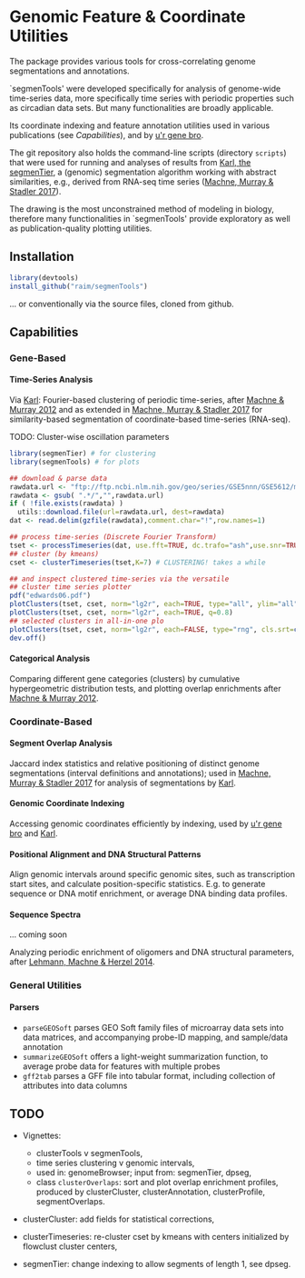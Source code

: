 # Genomic Feature & Coordinate Utilities 

The package provides various tools for cross-correlating genome
segmentations and annotations. 


`segmenTools' were developed specifically for analysis of genome-wide
time-series data, more specifically time series with periodic properties
such as circadian data sets. But many functionalities are broadly applicable.

Its coordinate indexing and feature annotation
utilities used in various publications (see *Capabilities*), and by
[u'r gene bro](https://gitlab.com/raim/genomeBrowser).

The git repository also holds the command-line scripts (directory
`scripts`) that were used for running and analyses of results from
[Karl, the segmenTier](https://github.com/raim/segmenTier), a
(genomic) segmentation algorithm working with abstract similarities,
e.g., derived from RNA-seq time series ([Machne, Murray & Stadler
2017](http://www.nature.com/articles/s41598-017-12401-8)).

The drawing is the most unconstrained method of modeling in biology,
therefore many functionalities in `segmenTools' provide exploratory as well
as publication-quality plotting utilities.

## Installation

```R
library(devtools)
install_github("raim/segmenTools")
```

... or conventionally via the source files, cloned from github.

## Capabilities

### Gene-Based

#### Time-Series Analysis 

Via [Karl](https://github.com/raim/segmenTier): Fourier-based
clustering of periodic time-series, after [Machne & Murray
2012](https://doi.org/10.1371/journal.pone.0037906) and as extended in
[Machne, Murray & Stadler
2017](http://www.nature.com/articles/s41598-017-12401-8) for
similarity-based segmentation of coordinate-based time-series
(RNA-seq).

TODO: Cluster-wise oscillation parameters

```R
library(segmenTier) # for clustering 
library(segmenTools) # for plots

## download & parse data
rawdata.url <- "ftp://ftp.ncbi.nlm.nih.gov/geo/series/GSE5nnn/GSE5612/matrix/GSE5612_series_matrix.txt.gz"
rawdata <- gsub( ".*/","",rawdata.url)
if ( !file.exists(rawdata) )
  utils::download.file(url=rawdata.url, dest=rawdata)
dat <- read.delim(gzfile(rawdata),comment.char="!",row.names=1)

## process time-series (Discrete Fourier Transform)
tset <- processTimeseries(dat, use.fft=TRUE, dc.trafo="ash",use.snr=TRUE)
## cluster (by kmeans)
cset <- clusterTimeseries(tset,K=7) # CLUSTERING! takes a while

## and inspect clustered time-series via the versatile
## cluster time series plotter
pdf("edwards06.pdf")
plotClusters(tset, cset, norm="lg2r", each=TRUE, type="all", ylim="all")
plotClusters(tset, cset, norm="lg2r", each=TRUE, q=0.8)
## selected clusters in all-in-one plo
plotClusters(tset, cset, norm="lg2r", each=FALSE, type="rng", cls.srt=c(3,5,7))
dev.off()
```

#### Categorical Analysis 

Comparing different gene categories (clusters) by cumulative
hypergeometric distribution tests, and plotting overlap enrichments
after [Machne & Murray
2012](https://doi.org/10.1371/journal.pone.0037906).

### Coordinate-Based

#### Segment Overlap Analysis

Jaccard index statistics and relative positioning of distinct genome
segmentations (interval definitions and annotations); used in [Machne,
Murray & Stadler
2017](http://www.nature.com/articles/s41598-017-12401-8) for analysis
of segmentations by [Karl](https://github.com/raim/segmenTier).

#### Genomic Coordinate Indexing

Accessing genomic coordinates efficiently by indexing, used by
[u'r gene bro](https://gitlab.com/raim/genomeBrowser) and
[Karl](https://github.com/raim/segmenTier).

#### Positional Alignment and DNA Structural Patterns

Align genomic intervals around specific genomic sites, such as transcription
start sites, and calculate position-specific statistics. E.g. to generate
sequence or DNA motif enrichment, or average DNA binding data profiles.

#### Sequence Spectra 

... coming soon

Analyzing periodic enrichment of oligomers and DNA structural
parameters, after [Lehmann, Machne & Herzel
2014](https://doi.org/10.1093/nar/gku641).


### General Utilities

#### Parsers

* `parseGEOSoft` parses GEO Soft family files of microarray data sets
into data matrices, and accompanying probe-ID mapping, and sample/data
annotation
* `summarizeGEOSoft` offers a light-weight summarization function, to
average probe data for features with multiple probes 
* `gff2tab` parses a GFF file into tabular format, including
collection of attributes into data columns

## TODO

* Vignettes:
    - clusterTools v segmenTools,
    - time series clustering v genomic intervals,
    - used in: genomeBrowser; input from: segmenTier, dpseg,
    - class `clusterOverlaps`: sort and plot overlap enrichment profiles,
      produced by clusterCluster, clusterAnnotation, clusterProfile, 
      segmentOverlaps.

* clusterCluster: add fields for statistical corrections,
* clusterTimeseries: re-cluster cset by kmeans with centers initialized by flowclust cluster centers,
* segmenTier: change indexing to allow segments of length 1, see dpseg.
